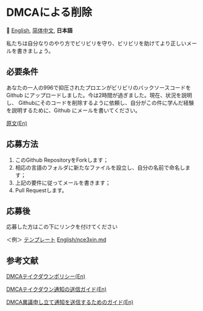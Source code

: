 # DMCAによる削除

:crossed_flags:
[English][EN_US],
[简体中文][ZH_CN],
**日本語**


[EN_US]:README.md
[ZH_CN]:README.zh_cn.md
[JA_JP]:README.ja_jp.md

私たちは自分なりのやり方でビリビリを守り、ビリビリを助けてより正しいメールを書きましょう。

## 必要条件

あなたの一人の996で抑圧されたプロエンがビリビリのバックソースコードを Github にアップロードしました。今は2時間が過ぎました。現在、状況を説明し、 Githubにそのコードを削除するように依頼し、自分がこの件に学んだ経験を説明するために、Github にメールを書いてください。

[原文(En)](Sample.md)

## 応募方法

1. このGithub RepositoryをForkします； 
2. 相応の言語のフォルダに新たなファイルを設立し、自分の名前で命名します；
3. 上記の要件に従ってメールを書きます；
4. Pull Requestします。

## 応募後
応募した方はこの下にリンクを付けてください

＜例＞
[テンプレート](日本語/テンプレート.md)
[English/nce3xin.md](English/nce3xin.md)

## 参考文献

[DMCAテイクダウンポリシー(En)](https://help.github.com/en/articles/dmca-takedown-policy)

[DMCAテイクダウン通知の送信ガイド(En)](https://help.github.com/en/articles/guide-to-submitting-a-dmca-takedown-notice)

[DMCA異議申し立て通知を送信するためのガイド(En)](https://help.github.com/en/articles/guide-to-submitting-a-dmca-counter-notice)
